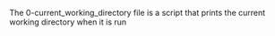 The 0-current_working_directory file is a script that prints the current working directory when it is run
